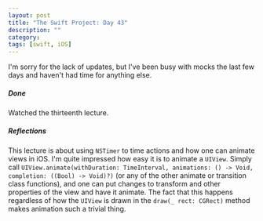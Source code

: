 ```yaml
---
layout: post
title: "The Swift Project: Day 43"
description: ""
category:
tags: [swift, iOS]
---
```


I'm sorry for the lack of updates, but I've been busy with mocks the last few days and haven't had time for anything else.

##### Done

Watched the thirteenth lecture.

##### Reflections

This lecture is about using `NSTimer` to time actions and how one can animate views in iOS. I'm quite impressed how easy it is to animate a `UIView`. Simply call `UIView.animate(withDuration: TimeInterval, animations: () -> Void, completion: ((Bool) -> Void)?)` (or any of the other animate or transition class functions), and one can put changes to transform and other properties of the view and have it animate. The fact that this happens regardless of how the `UIView` is drawn in the `draw(_ rect: CGRect)` method makes animation such a trivial thing. 
